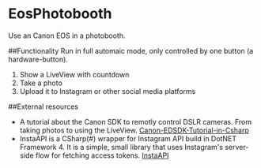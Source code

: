 # EosPhotobooth
Use an Canon EOS in a photobooth.

##Functionality
Run in full automaic mode, only controlled by one button (a hardware-button).

1. Show a LiveView with countdown
2. Take a photo
3. Upload it to Instagram or other social media platforms

##External resources
* A tutorial about the Canon SDK to remotly control DSLR cameras. From taking photos to using the LiveView. [Canon-EDSDK-Tutorial-in-Csharp](http://www.codeproject.com/Articles/688276/Canon-EDSDK-Tutorial-in-Csharp)
* InstaAPI is a CSharp(#) wrapper for Instagram API build in DotNET Framework 4. It is a simple, small library that uses Instagram's server-side flow for fetching access tokens. [InstaAPI](http://instaapi.codeplex.com/)
